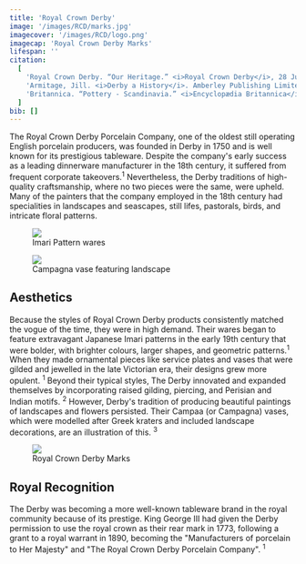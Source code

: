 ```yaml
---
title: 'Royal Crown Derby'
image: '/images/RCD/marks.jpg'
imagecover: '/images/RCD/logo.png'
imagecap: 'Royal Crown Derby Marks'
lifespan: ''
citation:
  [
    'Royal Crown Derby. “Our Heritage.” <i>Royal Crown Derby</i>, 28 June 2022, <a target="_blank" rel="noopener noreferrer" href="https://www.royalcrownderby.co.uk/royal-crown-derby-heritage/">www.royalcrownderby.co.uk/royal-crown-derby-heritage/</a>.',
    'Armitage, Jill. <i>Derby a History</i>. Amberley Publishing Limited, 15 Aug. 2014.',
    'Britannica. “Pottery - Scandinavia.” <i>Encyclopædia Britannica</i>, 2023, <a target="_blank" rel="noopener noreferrer" href="https://www.britannica.com/art/pottery/Scandinavia#ref600265">www.britannica.com/art/pottery/Scandinavia#ref600265</a>. Accessed 6 Mar. 2023.',
  ]
bib: []
---
```


<!-- @format -->

The Royal Crown Derby Porcelain Company, one of the oldest still operating English porcelain producers, was founded in Derby in 1750 and is well known for its prestigious tableware. Despite the company's early success as a leading dinnerware manufacturer in the 18th century, it suffered from frequent corporate takeovers.<sup>1</sup> Nevertheless, the Derby traditions of high-quality craftsmanship, where no two pieces were the same, were upheld. Many of the painters that the company employed in the 18th century had specialities in landscapes and seascapes, still lifes, pastorals, birds, and intricate floral patterns.

<figure className="fig-align-right">
  <img src="/images/RCD/ImariC.jpg" />
  <figcaption>Imari Pattern wares</figcaption>
</figure>
<figure className="fig-align-right">
  <img src="/images/RCD/cam.png" />
  <figcaption>Campagna vase featuring landscape</figcaption>
</figure>

## Aesthetics

Because the styles of Royal Crown Derby products consistently matched the vogue of the time, they were in high demand. Their wares began to feature extravagant Japanese Imari patterns in the early 19th century that were bolder, with brighter colours, larger shapes, and geometric patterns.<sup>1</sup> When they made ornamental pieces like service plates and vases that were gilded and jewelled in the late Victorian era, their designs grew more opulent. <sup>1</sup> Beyond their typical styles, The Derby innovated and expanded themselves by incorporating raised gilding, piercing, and Perisian and Indian motifs. <sup>2</sup> However, Derby's tradition of producing beautiful paintings of landscapes and flowers persisted. Their Campaa (or Campagna) vases, which were modelled after Greek kraters and included landscape decorations, are an illustration of this. <sup>3</sup>

<figure className="fig-align-left">
  <img src="/images/RCD/marks.jpg" />
  <figcaption>Royal Crown Derby Marks</figcaption>
</figure>

## Royal Recognition

The Derby was becoming a more well-known tableware brand in the royal community because of its prestige. King George III had given the Derby permission to use the royal crown as their rear mark in 1773, following a grant to a royal warrant in 1890, becoming the "Manufacturers of porcelain to Her Majesty" and "The Royal Crown Derby Porcelain Company". <sup>1</sup>
